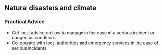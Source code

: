 ## Natural disasters and climate

### **Practical Advice**

* Get local advice on how to manage in the case of a serious incident or dangerous conditions
* Co-operate with local authorities and emergency services in the case of serious incidents